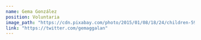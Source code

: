 ```yaml
---
name: Gema González
position: Voluntaria
image_path: "https://cdn.pixabay.com/photo/2015/01/08/18/24/children-593313_1280.jpg"
link: "https://twitter.com/gemaggalan"
---
```

